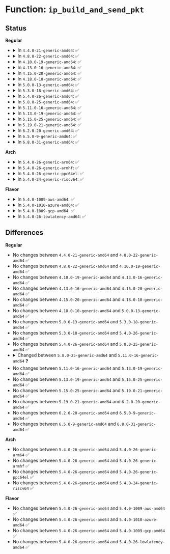 # Function: <code>ip_build_and_send_pkt</code>

## Status
<b>Regular</b>
<ul>
<li>
<details>
<summary>In <code>4.4.0-21-generic-amd64</code>: ✅</summary>

```c
int ip_build_and_send_pkt(struct sk_buff * skb, const struct sock * sk, __be32 saddr, __be32 daddr, struct ip_options_rcu * opt)
```

```json
{
  "name": "ip_build_and_send_pkt",
  "collision_type": "Unique Global",
  "inline_type": "No",
  "funcs": [
    {
      "addr": 18446744071586570816,
      "name": "ip_build_and_send_pkt",
      "external": true,
      "loc": "net/ipv4/ip_output.c:135",
      "file": "net/ipv4/ip_output.c",
      "inline": "seen, unknown",
      "caller_inline": [],
      "caller_func": [
        "net/ipv4/tcp_ipv4.c:tcp_v4_send_synack"
      ]
    }
  ],
  "symbols": [
    {
      "addr": 18446744071586570816,
      "name": "ip_build_and_send_pkt",
      "section": ".text",
      "bind": "STB_GLOBAL",
      "size": 445
    }
  ]
}
```
</details>
</li>
<li>
<details>
<summary>In <code>4.8.0-22-generic-amd64</code>: ✅</summary>

```c
int ip_build_and_send_pkt(struct sk_buff * skb, const struct sock * sk, __be32 saddr, __be32 daddr, struct ip_options_rcu * opt)
```

```json
{
  "name": "ip_build_and_send_pkt",
  "collision_type": "Unique Global",
  "inline_type": "No",
  "funcs": [
    {
      "addr": 18446744071587013760,
      "name": "ip_build_and_send_pkt",
      "external": true,
      "loc": "net/ipv4/ip_output.c:131",
      "file": "net/ipv4/ip_output.c",
      "inline": "seen, unknown",
      "caller_inline": [],
      "caller_func": [
        "net/ipv4/tcp_ipv4.c:tcp_v4_send_synack"
      ]
    }
  ],
  "symbols": [
    {
      "addr": 18446744071587013760,
      "name": "ip_build_and_send_pkt",
      "section": ".text",
      "bind": "STB_GLOBAL",
      "size": 458
    }
  ]
}
```
</details>
</li>
<li>
<details>
<summary>In <code>4.10.0-19-generic-amd64</code>: ✅</summary>

```c
int ip_build_and_send_pkt(struct sk_buff * skb, const struct sock * sk, __be32 saddr, __be32 daddr, struct ip_options_rcu * opt)
```

```json
{
  "name": "ip_build_and_send_pkt",
  "collision_type": "Unique Global",
  "inline_type": "No",
  "funcs": [
    {
      "addr": 18446744071587209472,
      "name": "ip_build_and_send_pkt",
      "external": true,
      "loc": "net/ipv4/ip_output.c:143",
      "file": "net/ipv4/ip_output.c",
      "inline": "seen, unknown",
      "caller_inline": [],
      "caller_func": [
        "net/ipv4/tcp_ipv4.c:tcp_v4_send_synack"
      ]
    }
  ],
  "symbols": [
    {
      "addr": 18446744071587209472,
      "name": "ip_build_and_send_pkt",
      "section": ".text",
      "bind": "STB_GLOBAL",
      "size": 458
    }
  ]
}
```
</details>
</li>
<li>
<details>
<summary>In <code>4.13.0-16-generic-amd64</code>: ✅</summary>

```c
int ip_build_and_send_pkt(struct sk_buff * skb, const struct sock * sk, __be32 saddr, __be32 daddr, struct ip_options_rcu * opt)
```

```json
{
  "name": "ip_build_and_send_pkt",
  "collision_type": "Unique Global",
  "inline_type": "No",
  "funcs": [
    {
      "addr": 18446744071587341568,
      "name": "ip_build_and_send_pkt",
      "external": true,
      "loc": "net/ipv4/ip_output.c:143",
      "file": "net/ipv4/ip_output.c",
      "inline": "seen, unknown",
      "caller_inline": [],
      "caller_func": [
        "net/ipv4/tcp_ipv4.c:tcp_v4_send_synack"
      ]
    }
  ],
  "symbols": [
    {
      "addr": 18446744071587341568,
      "name": "ip_build_and_send_pkt",
      "section": ".text",
      "bind": "STB_GLOBAL",
      "size": 453
    }
  ]
}
```
</details>
</li>
<li>
<details>
<summary>In <code>4.15.0-20-generic-amd64</code>: ✅</summary>

```c
int ip_build_and_send_pkt(struct sk_buff * skb, const struct sock * sk, __be32 saddr, __be32 daddr, struct ip_options_rcu * opt)
```

```json
{
  "name": "ip_build_and_send_pkt",
  "collision_type": "Unique Global",
  "inline_type": "No",
  "funcs": [
    {
      "addr": 18446744071587861728,
      "name": "ip_build_and_send_pkt",
      "external": true,
      "loc": "net/ipv4/ip_output.c:143",
      "file": "net/ipv4/ip_output.c",
      "inline": "seen, unknown",
      "caller_inline": [],
      "caller_func": [
        "net/ipv4/tcp_ipv4.c:tcp_v4_send_synack"
      ]
    }
  ],
  "symbols": [
    {
      "addr": 18446744071587861728,
      "name": "ip_build_and_send_pkt",
      "section": ".text",
      "bind": "STB_GLOBAL",
      "size": 453
    }
  ]
}
```
</details>
</li>
<li>
<details>
<summary>In <code>4.18.0-10-generic-amd64</code>: ✅</summary>

```c
int ip_build_and_send_pkt(struct sk_buff * skb, const struct sock * sk, __be32 saddr, __be32 daddr, struct ip_options_rcu * opt)
```

```json
{
  "name": "ip_build_and_send_pkt",
  "collision_type": "Unique Global",
  "inline_type": "No",
  "funcs": [
    {
      "addr": 18446744071588206896,
      "name": "ip_build_and_send_pkt",
      "external": true,
      "loc": "net/ipv4/ip_output.c:143",
      "file": "net/ipv4/ip_output.c",
      "inline": "seen, unknown",
      "caller_inline": [],
      "caller_func": [
        "net/ipv4/tcp_ipv4.c:tcp_v4_send_synack"
      ]
    }
  ],
  "symbols": [
    {
      "addr": 18446744071588206896,
      "name": "ip_build_and_send_pkt",
      "section": ".text",
      "bind": "STB_GLOBAL",
      "size": 467
    }
  ]
}
```
</details>
</li>
<li>
<details>
<summary>In <code>5.0.0-13-generic-amd64</code>: ✅</summary>

```c
int ip_build_and_send_pkt(struct sk_buff * skb, const struct sock * sk, __be32 saddr, __be32 daddr, struct ip_options_rcu * opt)
```

```json
{
  "name": "ip_build_and_send_pkt",
  "collision_type": "Unique Global",
  "inline_type": "No",
  "funcs": [
    {
      "addr": 18446744071588393184,
      "name": "ip_build_and_send_pkt",
      "external": true,
      "loc": "net/ipv4/ip_output.c:143",
      "file": "net/ipv4/ip_output.c",
      "inline": "seen, unknown",
      "caller_inline": [],
      "caller_func": [
        "net/ipv4/tcp_ipv4.c:tcp_v4_send_synack"
      ]
    }
  ],
  "symbols": [
    {
      "addr": 18446744071588393184,
      "name": "ip_build_and_send_pkt",
      "section": ".text",
      "bind": "STB_GLOBAL",
      "size": 467
    }
  ]
}
```
</details>
</li>
<li>
<details>
<summary>In <code>5.3.0-18-generic-amd64</code>: ✅</summary>

```c
int ip_build_and_send_pkt(struct sk_buff * skb, const struct sock * sk, __be32 saddr, __be32 daddr, struct ip_options_rcu * opt)
```

```json
{
  "name": "ip_build_and_send_pkt",
  "collision_type": "Unique Global",
  "inline_type": "No",
  "funcs": [
    {
      "addr": 18446744071588795264,
      "name": "ip_build_and_send_pkt",
      "external": true,
      "loc": "net/ipv4/ip_output.c:144",
      "file": "net/ipv4/ip_output.c",
      "inline": "seen, unknown",
      "caller_inline": [],
      "caller_func": [
        "net/ipv4/tcp_ipv4.c:tcp_v4_send_synack"
      ]
    }
  ],
  "symbols": [
    {
      "addr": 18446744071588795264,
      "name": "ip_build_and_send_pkt",
      "section": ".text",
      "bind": "STB_GLOBAL",
      "size": 469
    }
  ]
}
```
</details>
</li>
<li>
<details>
<summary>In <code>5.4.0-26-generic-amd64</code>: ✅</summary>

```c
int ip_build_and_send_pkt(struct sk_buff * skb, const struct sock * sk, __be32 saddr, __be32 daddr, struct ip_options_rcu * opt)
```

```json
{
  "name": "ip_build_and_send_pkt",
  "collision_type": "Unique Global",
  "inline_type": "No",
  "funcs": [
    {
      "addr": 18446744071589018928,
      "name": "ip_build_and_send_pkt",
      "external": true,
      "loc": "net/ipv4/ip_output.c:144",
      "file": "net/ipv4/ip_output.c",
      "inline": "seen, unknown",
      "caller_inline": [],
      "caller_func": [
        "net/ipv4/tcp_ipv4.c:tcp_v4_send_synack"
      ]
    }
  ],
  "symbols": [
    {
      "addr": 18446744071589018928,
      "name": "ip_build_and_send_pkt",
      "section": ".text",
      "bind": "STB_GLOBAL",
      "size": 462
    }
  ]
}
```
</details>
</li>
<li>
<details>
<summary>In <code>5.8.0-25-generic-amd64</code>: ✅</summary>

```c
int ip_build_and_send_pkt(struct sk_buff * skb, const struct sock * sk, __be32 saddr, __be32 daddr, struct ip_options_rcu * opt)
```

```json
{
  "name": "ip_build_and_send_pkt",
  "collision_type": "Unique Global",
  "inline_type": "No",
  "funcs": [
    {
      "addr": 18446744071589977648,
      "name": "ip_build_and_send_pkt",
      "external": true,
      "loc": "net/ipv4/ip_output.c:145",
      "file": "net/ipv4/ip_output.c",
      "inline": "seen, unknown",
      "caller_inline": [],
      "caller_func": [
        "net/ipv4/tcp_ipv4.c:tcp_v4_send_synack"
      ]
    }
  ],
  "symbols": [
    {
      "addr": 18446744071589977648,
      "name": "ip_build_and_send_pkt",
      "section": ".text",
      "bind": "STB_GLOBAL",
      "size": 504
    }
  ]
}
```
</details>
</li>
<li>
<details>
<summary>In <code>5.11.0-16-generic-amd64</code>: ✅</summary>

```c
int ip_build_and_send_pkt(struct sk_buff * skb, const struct sock * sk, __be32 saddr, __be32 daddr, struct ip_options_rcu * opt, u8 tos)
```

```json
{
  "name": "ip_build_and_send_pkt",
  "collision_type": "Unique Global",
  "inline_type": "No",
  "funcs": [
    {
      "addr": 18446744071590018320,
      "name": "ip_build_and_send_pkt",
      "external": true,
      "loc": "net/ipv4/ip_output.c:145",
      "file": "net/ipv4/ip_output.c",
      "inline": "seen, unknown",
      "caller_inline": [],
      "caller_func": [
        "net/ipv4/tcp_ipv4.c:tcp_v4_send_synack"
      ]
    }
  ],
  "symbols": [
    {
      "addr": 18446744071590018320,
      "name": "ip_build_and_send_pkt",
      "section": ".text",
      "bind": "STB_GLOBAL",
      "size": 504
    }
  ]
}
```
</details>
</li>
<li>
<details>
<summary>In <code>5.13.0-19-generic-amd64</code>: ✅</summary>

```c
int ip_build_and_send_pkt(struct sk_buff * skb, const struct sock * sk, __be32 saddr, __be32 daddr, struct ip_options_rcu * opt, u8 tos)
```

```json
{
  "name": "ip_build_and_send_pkt",
  "collision_type": "Unique Global",
  "inline_type": "No",
  "funcs": [
    {
      "addr": 18446744071589933904,
      "name": "ip_build_and_send_pkt",
      "external": true,
      "loc": "net/ipv4/ip_output.c:145",
      "file": "net/ipv4/ip_output.c",
      "inline": "seen, unknown",
      "caller_inline": [],
      "caller_func": [
        "net/ipv4/tcp_ipv4.c:tcp_v4_send_synack"
      ]
    }
  ],
  "symbols": [
    {
      "addr": 18446744071589933904,
      "name": "ip_build_and_send_pkt",
      "section": ".text",
      "bind": "STB_GLOBAL",
      "size": 550
    }
  ]
}
```
</details>
</li>
<li>
<details>
<summary>In <code>5.15.0-25-generic-amd64</code>: ✅</summary>

```c
int ip_build_and_send_pkt(struct sk_buff * skb, const struct sock * sk, __be32 saddr, __be32 daddr, struct ip_options_rcu * opt, u8 tos)
```

```json
{
  "name": "ip_build_and_send_pkt",
  "collision_type": "Unique Global",
  "inline_type": "No",
  "funcs": [
    {
      "addr": 18446744071590700928,
      "name": "ip_build_and_send_pkt",
      "external": true,
      "loc": "net/ipv4/ip_output.c:145",
      "file": "net/ipv4/ip_output.c",
      "inline": "seen, unknown",
      "caller_inline": [],
      "caller_func": [
        "net/ipv4/tcp_ipv4.c:tcp_v4_send_synack"
      ]
    }
  ],
  "symbols": [
    {
      "addr": 18446744071590700928,
      "name": "ip_build_and_send_pkt",
      "section": ".text",
      "bind": "STB_GLOBAL",
      "size": 584
    }
  ]
}
```
</details>
</li>
<li>
<details>
<summary>In <code>5.19.0-21-generic-amd64</code>: ✅</summary>

```c
int ip_build_and_send_pkt(struct sk_buff * skb, const struct sock * sk, __be32 saddr, __be32 daddr, struct ip_options_rcu * opt, u8 tos)
```

```json
{
  "name": "ip_build_and_send_pkt",
  "collision_type": "Unique Global",
  "inline_type": "No",
  "funcs": [
    {
      "addr": 18446744071592329328,
      "name": "ip_build_and_send_pkt",
      "external": true,
      "loc": "net/ipv4/ip_output.c:145",
      "file": "net/ipv4/ip_output.c",
      "inline": "seen, unknown",
      "caller_inline": [],
      "caller_func": [
        "net/ipv4/tcp_ipv4.c:tcp_v4_send_synack"
      ]
    }
  ],
  "symbols": [
    {
      "addr": 18446744071592329328,
      "name": "ip_build_and_send_pkt",
      "section": ".text",
      "bind": "STB_GLOBAL",
      "size": 600
    }
  ]
}
```
</details>
</li>
<li>
<details>
<summary>In <code>6.2.0-20-generic-amd64</code>: ✅</summary>

```c
int ip_build_and_send_pkt(struct sk_buff * skb, const struct sock * sk, __be32 saddr, __be32 daddr, struct ip_options_rcu * opt, u8 tos)
```

```json
{
  "name": "ip_build_and_send_pkt",
  "collision_type": "Unique Global",
  "inline_type": "No",
  "funcs": [
    {
      "addr": 18446744071594166928,
      "name": "ip_build_and_send_pkt",
      "external": true,
      "loc": "net/ipv4/ip_output.c:145",
      "file": "net/ipv4/ip_output.c",
      "inline": "seen, unknown",
      "caller_inline": [],
      "caller_func": [
        "net/ipv4/tcp_ipv4.c:tcp_v4_send_synack"
      ]
    }
  ],
  "symbols": [
    {
      "addr": 18446744071594166928,
      "name": "ip_build_and_send_pkt",
      "section": ".text",
      "bind": "STB_GLOBAL",
      "size": 600
    }
  ]
}
```
</details>
</li>
<li>
<details>
<summary>In <code>6.5.0-9-generic-amd64</code>: ✅</summary>

```c
int ip_build_and_send_pkt(struct sk_buff * skb, const struct sock * sk, __be32 saddr, __be32 daddr, struct ip_options_rcu * opt, u8 tos)
```

```json
{
  "name": "ip_build_and_send_pkt",
  "collision_type": "Unique Global",
  "inline_type": "No",
  "funcs": [
    {
      "addr": 18446744071594555072,
      "name": "ip_build_and_send_pkt",
      "external": true,
      "loc": "net/ipv4/ip_output.c:147",
      "file": "net/ipv4/ip_output.c",
      "inline": "seen, unknown",
      "caller_inline": [],
      "caller_func": [
        "net/ipv4/tcp_ipv4.c:tcp_v4_send_synack"
      ]
    }
  ],
  "symbols": [
    {
      "addr": 18446744071594555072,
      "name": "ip_build_and_send_pkt",
      "section": ".text",
      "bind": "STB_GLOBAL",
      "size": 600
    }
  ]
}
```
</details>
</li>
<li>
<details>
<summary>In <code>6.8.0-31-generic-amd64</code>: ✅</summary>

```c
int ip_build_and_send_pkt(struct sk_buff * skb, const struct sock * sk, __be32 saddr, __be32 daddr, struct ip_options_rcu * opt, u8 tos)
```

```json
{
  "name": "ip_build_and_send_pkt",
  "collision_type": "Unique Global",
  "inline_type": "No",
  "funcs": [
    {
      "addr": 18446744071595357712,
      "name": "ip_build_and_send_pkt",
      "external": true,
      "loc": "net/ipv4/ip_output.c:149",
      "file": "net/ipv4/ip_output.c",
      "inline": "seen, unknown",
      "caller_inline": [],
      "caller_func": [
        "net/ipv4/tcp_ipv4.c:tcp_v4_send_synack"
      ]
    }
  ],
  "symbols": [
    {
      "addr": 18446744071595357712,
      "name": "ip_build_and_send_pkt",
      "section": ".text",
      "bind": "STB_GLOBAL",
      "size": 600
    }
  ]
}
```
</details>
</li>
</ul>
<b>Arch</b>
<ul>
<li>
<details>
<summary>In <code>5.4.0-26-generic-arm64</code>: ✅</summary>

```c
int ip_build_and_send_pkt(struct sk_buff * skb, const struct sock * sk, __be32 saddr, __be32 daddr, struct ip_options_rcu * opt)
```

```json
{
  "name": "ip_build_and_send_pkt",
  "collision_type": "Unique Global",
  "inline_type": "No",
  "funcs": [
    {
      "addr": 18446603336502625576,
      "name": "ip_build_and_send_pkt",
      "external": true,
      "loc": "net/ipv4/ip_output.c:144",
      "file": "net/ipv4/ip_output.c",
      "inline": "seen, unknown",
      "caller_inline": [],
      "caller_func": [
        "net/ipv4/tcp_ipv4.c:tcp_v4_send_synack"
      ]
    }
  ],
  "symbols": [
    {
      "addr": 18446603336502625576,
      "name": "ip_build_and_send_pkt",
      "section": ".text",
      "bind": "STB_GLOBAL",
      "size": 444
    }
  ]
}
```
</details>
</li>
<li>
<details>
<summary>In <code>5.4.0-26-generic-armhf</code>: ✅</summary>

```c
int ip_build_and_send_pkt(struct sk_buff * skb, const struct sock * sk, __be32 saddr, __be32 daddr, struct ip_options_rcu * opt)
```

```json
{
  "name": "ip_build_and_send_pkt",
  "collision_type": "Unique Global",
  "inline_type": "No",
  "funcs": [
    {
      "addr": 3235332212,
      "name": "ip_build_and_send_pkt",
      "external": true,
      "loc": "net/ipv4/ip_output.c:144",
      "file": "net/ipv4/ip_output.c",
      "inline": "seen, unknown",
      "caller_inline": [],
      "caller_func": [
        "net/ipv4/tcp_ipv4.c:tcp_v4_send_synack"
      ]
    }
  ],
  "symbols": [
    {
      "addr": 3235332212,
      "name": "ip_build_and_send_pkt",
      "section": ".text",
      "bind": "STB_GLOBAL",
      "size": 420
    }
  ]
}
```
</details>
</li>
<li>
<details>
<summary>In <code>5.4.0-26-generic-ppc64el</code>: ✅</summary>

```c
int ip_build_and_send_pkt(struct sk_buff * skb, const struct sock * sk, __be32 saddr, __be32 daddr, struct ip_options_rcu * opt)
```

```json
{
  "name": "ip_build_and_send_pkt",
  "collision_type": "Unique Global",
  "inline_type": "No",
  "funcs": [
    {
      "addr": 13835058055296222592,
      "name": "ip_build_and_send_pkt",
      "external": true,
      "loc": "net/ipv4/ip_output.c:144",
      "file": "net/ipv4/ip_output.c",
      "inline": "seen, unknown",
      "caller_inline": [],
      "caller_func": [
        "net/ipv4/tcp_ipv4.c:tcp_v4_send_synack"
      ]
    }
  ],
  "symbols": [
    {
      "addr": 13835058055296222592,
      "name": "ip_build_and_send_pkt",
      "section": ".text",
      "bind": "STB_GLOBAL",
      "size": 608
    }
  ]
}
```
</details>
</li>
<li>
<details>
<summary>In <code>5.4.0-24-generic-riscv64</code>: ✅</summary>

```c
int ip_build_and_send_pkt(struct sk_buff * skb, const struct sock * sk, __be32 saddr, __be32 daddr, struct ip_options_rcu * opt)
```

```json
{
  "name": "ip_build_and_send_pkt",
  "collision_type": "Unique Global",
  "inline_type": "No",
  "funcs": [
    {
      "addr": 18446743936278773420,
      "name": "ip_build_and_send_pkt",
      "external": true,
      "loc": "net/ipv4/ip_output.c:144",
      "file": "net/ipv4/ip_output.c",
      "inline": "seen, unknown",
      "caller_inline": [],
      "caller_func": [
        "net/ipv4/tcp_ipv4.c:tcp_v4_send_synack"
      ]
    }
  ],
  "symbols": [
    {
      "addr": 18446743936278773420,
      "name": "ip_build_and_send_pkt",
      "section": ".text",
      "bind": "STB_GLOBAL",
      "size": 406
    }
  ]
}
```
</details>
</li>
</ul>
<b>Flavor</b>
<ul>
<li>
<details>
<summary>In <code>5.4.0-1009-aws-amd64</code>: ✅</summary>

```c
int ip_build_and_send_pkt(struct sk_buff * skb, const struct sock * sk, __be32 saddr, __be32 daddr, struct ip_options_rcu * opt)
```

```json
{
  "name": "ip_build_and_send_pkt",
  "collision_type": "Unique Global",
  "inline_type": "No",
  "funcs": [
    {
      "addr": 18446744071588625312,
      "name": "ip_build_and_send_pkt",
      "external": true,
      "loc": "net/ipv4/ip_output.c:144",
      "file": "net/ipv4/ip_output.c",
      "inline": "seen, unknown",
      "caller_inline": [],
      "caller_func": [
        "net/ipv4/tcp_ipv4.c:tcp_v4_send_synack"
      ]
    }
  ],
  "symbols": [
    {
      "addr": 18446744071588625312,
      "name": "ip_build_and_send_pkt",
      "section": ".text",
      "bind": "STB_GLOBAL",
      "size": 462
    }
  ]
}
```
</details>
</li>
<li>
<details>
<summary>In <code>5.4.0-1010-azure-amd64</code>: ✅</summary>

```c
int ip_build_and_send_pkt(struct sk_buff * skb, const struct sock * sk, __be32 saddr, __be32 daddr, struct ip_options_rcu * opt)
```

```json
{
  "name": "ip_build_and_send_pkt",
  "collision_type": "Unique Global",
  "inline_type": "No",
  "funcs": [
    {
      "addr": 18446744071588337296,
      "name": "ip_build_and_send_pkt",
      "external": true,
      "loc": "net/ipv4/ip_output.c:144",
      "file": "net/ipv4/ip_output.c",
      "inline": "seen, unknown",
      "caller_inline": [],
      "caller_func": [
        "net/ipv4/tcp_ipv4.c:tcp_v4_send_synack"
      ]
    }
  ],
  "symbols": [
    {
      "addr": 18446744071588337296,
      "name": "ip_build_and_send_pkt",
      "section": ".text",
      "bind": "STB_GLOBAL",
      "size": 462
    }
  ]
}
```
</details>
</li>
<li>
<details>
<summary>In <code>5.4.0-1009-gcp-amd64</code>: ✅</summary>

```c
int ip_build_and_send_pkt(struct sk_buff * skb, const struct sock * sk, __be32 saddr, __be32 daddr, struct ip_options_rcu * opt)
```

```json
{
  "name": "ip_build_and_send_pkt",
  "collision_type": "Unique Global",
  "inline_type": "No",
  "funcs": [
    {
      "addr": 18446744071589061488,
      "name": "ip_build_and_send_pkt",
      "external": true,
      "loc": "net/ipv4/ip_output.c:144",
      "file": "net/ipv4/ip_output.c",
      "inline": "seen, unknown",
      "caller_inline": [],
      "caller_func": [
        "net/ipv4/tcp_ipv4.c:tcp_v4_send_synack"
      ]
    }
  ],
  "symbols": [
    {
      "addr": 18446744071589061488,
      "name": "ip_build_and_send_pkt",
      "section": ".text",
      "bind": "STB_GLOBAL",
      "size": 462
    }
  ]
}
```
</details>
</li>
<li>
<details>
<summary>In <code>5.4.0-26-lowlatency-amd64</code>: ✅</summary>

```c
int ip_build_and_send_pkt(struct sk_buff * skb, const struct sock * sk, __be32 saddr, __be32 daddr, struct ip_options_rcu * opt)
```

```json
{
  "name": "ip_build_and_send_pkt",
  "collision_type": "Unique Global",
  "inline_type": "No",
  "funcs": [
    {
      "addr": 18446744071589100704,
      "name": "ip_build_and_send_pkt",
      "external": true,
      "loc": "net/ipv4/ip_output.c:144",
      "file": "net/ipv4/ip_output.c",
      "inline": "seen, unknown",
      "caller_inline": [],
      "caller_func": [
        "net/ipv4/tcp_ipv4.c:tcp_v4_send_synack"
      ]
    }
  ],
  "symbols": [
    {
      "addr": 18446744071589100704,
      "name": "ip_build_and_send_pkt",
      "section": ".text",
      "bind": "STB_GLOBAL",
      "size": 462
    }
  ]
}
```
</details>
</li>
</ul>

## Differences
<b>Regular</b>
<ul>
<li>
No changes between <code>4.4.0-21-generic-amd64</code> and <code>4.8.0-22-generic-amd64</code> ✅
</li>
<li>
No changes between <code>4.8.0-22-generic-amd64</code> and <code>4.10.0-19-generic-amd64</code> ✅
</li>
<li>
No changes between <code>4.10.0-19-generic-amd64</code> and <code>4.13.0-16-generic-amd64</code> ✅
</li>
<li>
No changes between <code>4.13.0-16-generic-amd64</code> and <code>4.15.0-20-generic-amd64</code> ✅
</li>
<li>
No changes between <code>4.15.0-20-generic-amd64</code> and <code>4.18.0-10-generic-amd64</code> ✅
</li>
<li>
No changes between <code>4.18.0-10-generic-amd64</code> and <code>5.0.0-13-generic-amd64</code> ✅
</li>
<li>
No changes between <code>5.0.0-13-generic-amd64</code> and <code>5.3.0-18-generic-amd64</code> ✅
</li>
<li>
No changes between <code>5.3.0-18-generic-amd64</code> and <code>5.4.0-26-generic-amd64</code> ✅
</li>
<li>
No changes between <code>5.4.0-26-generic-amd64</code> and <code>5.8.0-25-generic-amd64</code> ✅
</li>
<li>
<details>
<summary>Changed between <code>5.8.0-25-generic-amd64</code> and <code>5.11.0-16-generic-amd64</code> ❓</summary>
<ul>
<li>
<b>Param added. </b>
<code>u8 tos</code>
</li>
</ul>
</details>
</li>
<li>
No changes between <code>5.11.0-16-generic-amd64</code> and <code>5.13.0-19-generic-amd64</code> ✅
</li>
<li>
No changes between <code>5.13.0-19-generic-amd64</code> and <code>5.15.0-25-generic-amd64</code> ✅
</li>
<li>
No changes between <code>5.15.0-25-generic-amd64</code> and <code>5.19.0-21-generic-amd64</code> ✅
</li>
<li>
No changes between <code>5.19.0-21-generic-amd64</code> and <code>6.2.0-20-generic-amd64</code> ✅
</li>
<li>
No changes between <code>6.2.0-20-generic-amd64</code> and <code>6.5.0-9-generic-amd64</code> ✅
</li>
<li>
No changes between <code>6.5.0-9-generic-amd64</code> and <code>6.8.0-31-generic-amd64</code> ✅
</li>
</ul>
<b>Arch</b>
<ul>
<li>
No changes between <code>5.4.0-26-generic-amd64</code> and <code>5.4.0-26-generic-arm64</code> ✅
</li>
<li>
No changes between <code>5.4.0-26-generic-amd64</code> and <code>5.4.0-26-generic-armhf</code> ✅
</li>
<li>
No changes between <code>5.4.0-26-generic-amd64</code> and <code>5.4.0-26-generic-ppc64el</code> ✅
</li>
<li>
No changes between <code>5.4.0-26-generic-amd64</code> and <code>5.4.0-24-generic-riscv64</code> ✅
</li>
</ul>
<b>Flavor</b>
<ul>
<li>
No changes between <code>5.4.0-26-generic-amd64</code> and <code>5.4.0-1009-aws-amd64</code> ✅
</li>
<li>
No changes between <code>5.4.0-26-generic-amd64</code> and <code>5.4.0-1010-azure-amd64</code> ✅
</li>
<li>
No changes between <code>5.4.0-26-generic-amd64</code> and <code>5.4.0-1009-gcp-amd64</code> ✅
</li>
<li>
No changes between <code>5.4.0-26-generic-amd64</code> and <code>5.4.0-26-lowlatency-amd64</code> ✅
</li>
</ul>
